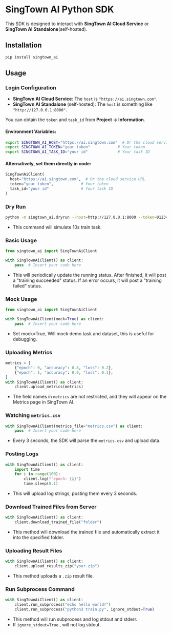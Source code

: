 # SingTown AI Python SDK

This SDK is designed to interact with **SingTown AI Cloud Service** or **SingTown AI Standalone**(self-hosted).

## Installation

```bash
pip install singtown_ai
```

## Usage
### Login Configuration

* **SingTown AI Cloud Service**: The `host` is `"https://ai.singtown.com"`.
* **SingTown AI Standalone** (self-hosted): The `host` is something like `"http://127.0.0.1:8000"`.

You can obtain the `token` and `task_id` from **Project -> Information**.

#### Environment Variables:

```bash
export SINGTOWN_AI_HOST="https://ai.singtown.com"  # Or the cloud service URL
export SINGTOWN_AI_TOKEN="your token"            # Your token
export SINGTOWN_AI_TASK_ID="your id"             # Your task ID
```

#### Alternatively, set them directly in code:

```python
SingTownAiClient(
  host="https://ai.singtown.com",  # Or the cloud service URL
  token="your token",            # Your token
  task_id="your id"              # Your task ID
)
```

### Dry Run

```bash
python -m singtown_ai.dryrun --host=http://127.0.0.1:8000 --token=012345 --task_id=1
```

* This command will simulate 10s train task.

### Basic Usage

```python
from singtown_ai import SingTownAiClient

with SingTownAiClient() as client:
    pass  # Insert your code here
```

* This will periodically update the running status. After finished, it will post a "training succeeded" status. If an error occurs, it will post a "training failed" status.

### Mock Usage

```python
from singtown_ai import SingTownAiClient

with SingTownAiClient(mock=True) as client:
    pass  # Insert your code here
```

* Set mock=True, Will mock demo task and dataset, this is useful for debugging.

### Uploading Metrics

```python
metrics = [
    {"epoch": 0, "accuracy": 0.8, "loss": 0.2},
    {"epoch": 1, "accuracy": 0.9, "loss": 0.1},
]
with SingTownAiClient() as client:
    client.upload_metrics(metrics)
```

* The field names in `metrics` are not restricted, and they will appear on the Metrics page in SingTown AI.

### Watching `metrics.csv`

```python
with SingTownAiClient(metrics_file="metrics.csv") as client:
    pass  # Insert your code here
```

* Every 3 seconds, the SDK will parse the `metrics.csv` and upload data.

### Posting Logs

```python
with SingTownAiClient() as client:
    import time
    for i in range(100):
        client.log(f"epoch: {i}")
        time.sleep(0.1)
```

* This will upload log strings, posting them every 3 seconds.

### Download Trained Files from Server

```python
with SingTownAiClient() as client:
    client.download_trained_file("folder")
```

* This method will download the trained file and automatically extract it into the specified folder.

### Uploading Result Files

```python
with SingTownAiClient() as client:
    client.upload_results_zip("your.zip")
```

* This method uploads a `.zip` result file.

### Run Subprocess Command

```python
with SingTownAiClient() as client:
    client.run_subprocess("echo hello world!")
    client.run_subprocess("python3 train.py", ignore_stdout=True)
```

* This method will run subprocess and log stdout and stderr.
* If `ignore_stdout=True` , will not log stdout.